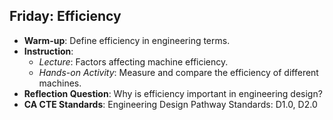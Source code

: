 ## Friday: Efficiency

- **Warm-up**: Define efficiency in engineering terms.
- **Instruction**:
  - *Lecture*: Factors affecting machine efficiency.
  - *Hands-on Activity*: Measure and compare the efficiency of different machines.
- **Reflection Question**: Why is efficiency important in engineering design?
- **CA CTE Standards**: Engineering Design Pathway Standards: D1.0, D2.0